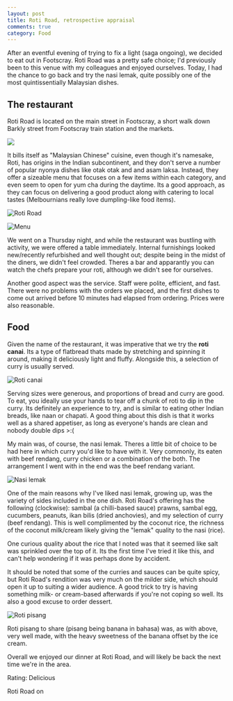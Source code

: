 ```yaml
---
layout: post
title: Roti Road, retrospective appraisal
comments: true
category: Food
---
```


After an eventful evening of trying to fix a light (saga ongoing), we decided to eat out in Footscray. Roti Road was a pretty safe choice; I'd previously been to this venue with my colleagues and enjoyed ourselves. Today, I had the chance to go back and try the nasi lemak, quite possibly one of the most quintissentially Malaysian dishes. 

<!--break-->

## The restaurant

Roti Road is located on the main street in Footscray, a short walk down Barkly street from Footscray train station and the markets. 

<a href="https://goo.gl/maps/U8mZj"><img src="https://maps.googleapis.com/maps/api/staticmap?center=-37.799747,144.897746&zoom=16&size=600x300&maptype=roadmap
&markers=color:blue|-37.799747,144.897746" /></a>

It bills itself as "Malaysian Chinese" cuisine, even though it's namesake, Roti, has origins in the Indian subcontinent, and they don't serve a number of popular nyonya dishes like otak otak and and asam laksa. Instead, they offer a sizeable menu that focuses on a few items within each category, and even seem to open for yum cha during the daytime. Its a good approach, as they can focus on delivering a good product along with catering to local tastes (Melbournians really love dumpling-like food items). 

![Roti Road](https://lh5.googleusercontent.com/OSb4cuw1-FYoe28Rh6fqtsNdQUQlt0oXuBoWONUlZ4I=w1036-h583-no)

![Menu](https://lh6.googleusercontent.com/jkLhdOewc0JygAZxoQ-9aZIbqWbXtbaArdnCscrXxOM=w1044-h545-no)

We went on a Thursday night, and while the restaurant was bustling with activity, we were offered a table immediately. Internal furnishings looked new/recently refurbished and well thought out; despite being in the midst of the diners, we didn't feel crowded. Theres a bar and apparantly you can watch the chefs prepare your roti, although we didn't see for ourselves. 

Another good aspect was the service. Staff were polite, efficient, and fast. There were no problems with the orders we placed, and the first dishes to come out arrived before 10 minutes had elapsed from ordering. Prices were also reasonable. 

## Food

Given the name of the restaurant, it was imperative that we try the <b>roti canai</b>. Its a type of flatbread thats made by stretching and spinning it around, making it deliciously light and fluffy. Alongside this, a selection of curry is usually served. 

![Roti canai](https://lh5.googleusercontent.com/-xsTGpT8dKy8/VTCtxtov7RI/AAAAAAAAHYs/dK90lktl8Ck/w933-h583-no/IMG_20150227_183147456_HDR.jpg)

Serving sizes were generous, and proportions of bread and curry are good. To eat, you ideally use your hands to tear off a chunk of roti to dip in the curry. Its definitely an experience to try, and is similar to eating other Indian breads, like naan or chapati. A good thing about this dish is that it works well as a shared appetiser, as long as everyone's hands are clean and nobody double dips >:(

My main was, of course, the nasi lemak. Theres a little bit of choice to be had here in which curry you'd like to have with it. Very commonly, its eaten with beef rendang, curry chicken or a combination of the both. The arrangement I went with in the end was the beef rendang variant. 

![Nasi lemak](https://lh5.googleusercontent.com/PFf-Aw7SRaytLw3x4y5mnAW10-pSXbyKQ8UoV-W3g6A=w729-h583-no)

One of the main reasons why I've liked nasi lemak, growing up, was the variety of sides included in the one dish. Roti Road's offering has the following (clockwise): sambal (a chilli-based sauce) prawns, sambal egg, cucumbers, peanuts, ikan bilis (dried anchovies), and my selection of curry (beef rendang). This is well complimented by the coconut rice, the richness of the coconut milk/cream likely giving the "lemak" quality to the nasi (rice). 

One curious quality about the rice that I noted was that it seemed like salt was sprinkled over the top of it. Its the first time I've tried it like this, and can't help wondering if it was perhaps done by accident. 

It should be noted that some of the curries and sauces can be quite spicy, but Roti Road's rendition was very much on the milder side, which should open it up to suiting a wider audience. A good trick to try is having something milk- or cream-based afterwards if you're not coping so well. Its also a good excuse to order dessert.

![Roti pisang](https://lh4.googleusercontent.com/-6r_MCxqKxr0/VTCtxpLjFqI/AAAAAAAAHYs/J_3h3PLN5sw/w981-h583-no/IMG_20150227_195229349_HDR.jpg)

Roti pisang to share (pisang being banana in bahasa) was, as with above, very well made, with the heavy sweetness of the banana offset by the ice cream. 

Overall we enjoyed our dinner at Roti Road, and will likely be back the next time we're in the area. 

Rating: Delicious

<a href="http://www.urbanspoon.com/r/71/1835788/restaurant/Melbourne/Roti-Road-Footscray"><img alt="Roti Road on Urbanspoon" src="http://www.urbanspoon.com/b/logo/1835788/minilogo.gif" style="border:none;width:104px;height:15px" /></a>